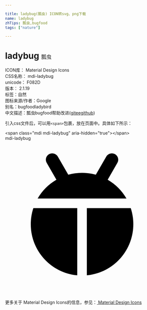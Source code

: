 ```yaml
---

title: ladybug(瓢虫) ICON转svg、png下载
name: ladybug
zhTips: 瓢虫,bugfood
tags: ["nature"]

---
```


# ladybug  <small style="font-size: 60%;font-weight: 100">瓢虫</small>


<div class="detail-page">
<p>
<span>
ICON库：
<span class="badge-secondary badge">Material Design Icons</span> 
</span>
<br/>
<span>
CSS名称：
<span class="badge-secondary badge">mdi-ladybug</span> 
</span>
<br/>
<span>
unicode：
<span class="badge-secondary badge">F082D</span> 
<copy-btn content='F082D' btn-title=""></copy-btn>
<copy-btn :content='String.fromCodePoint(parseInt("F082D", 16))' btn-title="复制U"></copy-btn>
</span>
<br/>
<span>
版本：
<span class="badge-secondary badge">2.1.19</span> 
</span><br/><span>标签：<span class="badge-light badge"><router-link to="/tags/nature.html">自然</router-link></span></span>
<br/>
<span>图标来源/作者：<span class="badge-light badge">Google</span></span> 
<br/>
<span>别名：<span class="badge-light badge">bugfood</span><span class="badge-light badge">ladybird</span></span><br/><span class="zh-detail">中文描述：<span class="badge-primary badge">瓢虫</span><span class="badge-primary badge">bugfood</span><span class="help-link"><span>帮助改进</span>(<a href="https://gitee.com/liuwave/icon-helper/edit/master/json/material/ladybug.json" target="_blank" rel="noopener noreferrer">gitee</a><a href="https://github.com/liuwave/icon-helper/edit/master/json/material/ladybug.json" target="_blank" rel="noopener noreferrer">github</a></span>)</span><br/>
</p>
</div>
<div class="alert alert-dark">
  <i class="mdi mdi-ladybug mdi-48px"></i>
  <i class="mdi mdi-ladybug mdi-36px"></i>
  <i class="mdi mdi-ladybug mdi-24px"></i>
  <i class="mdi mdi-ladybug mdi-18px"></i>
</div>
<div>
  <p>引入css文件后，可以用<code>&lt;span&gt;</code>包裹，放在页面中。具体如下所示：    
  </p>
  <div class="alert alert-primary" style="font-size: 14px">
    &lt;span class="mdi mdi-ladybug" aria-hidden="true"&gt;&lt;/span&gt;
    <copy-btn content='<span class="mdi mdi-ladybug" aria-hidden="true"></span>'></copy-btn>
  </div>
  <div class="alert alert-secondary">
    <i class="mdi mdi-ladybug"
    style="font-size: 24px"
    aria-hidden="true"></i> mdi-ladybug
    <copy-btn content="mdi-ladybug" btn-title="复制图标名称"></copy-btn>
  </div>
</div>
<div id="svg" class="svg-wrap">
<svg xmlns="http://www.w3.org/2000/svg" viewBox="0 0 24 24"><path d="M12,5C12.74,5 13.47,5.1 14.15,5.29L15.78,2.46C16.06,2 16.67,1.82 17.15,2.1C17.63,2.37 17.79,3 17.5,3.46L16,6.07C17.22,6.78 18.23,7.79 18.93,9H5.07C5.77,7.79 6.78,6.78 8,6.07L6.5,3.46C6.21,3 6.37,2.37 6.85,2.1C7.33,1.82 7.94,2 8.22,2.46L9.85,5.29C10.53,5.1 11.26,5 12,5M20,13C20,17.17 16.82,20.59 12.75,20.97V10.5H19.6C19.86,11.29 20,12.13 20,13M4,13C4,12.13 4.14,11.29 4.4,10.5H11.25V20.97C7.18,20.59 4,17.17 4,13Z" /></svg>
</div>
<detail full-name='mdi-ladybug'></detail>
    
<div><p>更多关于 Material Design Icons的信息，参见：<a target="_blank" href="https://iconhelper.cn/material.html"> Material Design Icons</a>
</p></div>
